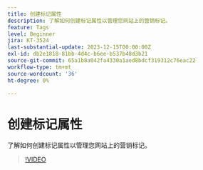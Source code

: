 ```yaml
---
title: 创建标记属性
description: 了解如何创建标记属性以管理您网站上的营销标记。
feature: Tags
level: Beginner
jira: KT-3524
last-substantial-update: 2023-12-15T00:00:00Z
exl-id: db2e1818-81bb-4d4c-b6ee-b537b48d3b21
source-git-commit: 65a1b8a042fa4330a1aed8bdcf319312c76eac22
workflow-type: tm+mt
source-wordcount: '36'
ht-degree: 0%

---
```


# 创建标记属性

了解如何创建标记属性以管理您网站上的营销标记。

>[!VIDEO](https://video.tv.adobe.com/v/28727/?learn=on)
